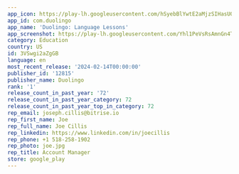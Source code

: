 ```yaml
---
app_icon: https://play-lh.googleusercontent.com/hSyebBlYwtE2aMjzSIHasUO9cQv9HgNAw9owy6ADO0szOKYO3rDk60r7jcyXu82Fbq1M
app_id: com.duolingo
app_name: 'Duolingo: Language Lessons'
app_screenshot: https://play-lh.googleusercontent.com/Yhl1PeVsRsAmnGn4T8KLQ-UOgYIuu_kjnJRp1x9KXynNUtNDpHpDTEFe5pIzLT06WFs
category: Education
country: US
id: 3VSwgi2aZgGB
language: en
most_recent_release: '2024-02-14T00:00:00'
publisher_id: '12815'
publisher_name: Duolingo
rank: '1'
release_count_in_past_year: '72'
release_count_in_past_year_category: 72
release_count_in_past_year_top_in_category: 72
rep_email: joseph.cillis@bitrise.io
rep_first_name: Joe
rep_full_name: Joe Cillis
rep_linkedin: https://www.linkedin.com/in/joecillis
rep_phone: +1 518-258-1902
rep_photo: joe.jpg
rep_title: Account Manager
store: google_play
---
```

